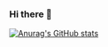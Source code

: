 ### Hi there 👋
[![Anurag's GitHub stats](https://github-readme-stats.vercel.app/api?username=wh-if)](https://github.com/anuraghazra/github-readme-stats)
<!--
**wh-if/wh-if** is a ✨ _special_ ✨ repository because its `README.md` (this file) appears on your GitHub profile.

Here are some ideas to get you started:

- 🔭 I’m currently working on ...
- 🌱 I’m currently learning ...
- 👯 I’m looking to collaborate on ...
- 🤔 I’m looking for help with ...
- 💬 Ask me about ...
- 📫 How to reach me: ...
- 😄 Pronouns: ...
- ⚡ Fun fact: ...
-->
